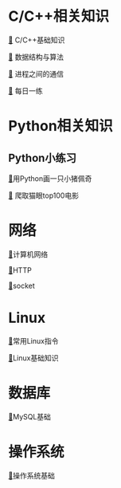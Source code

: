 # C/C++相关知识
[🔎](docs/C++/基础知识.md) C/C++基础知识

[🔎](docs/C++/数据结构与算法.md) 数据结构与算法

[🔎](docs/C++/进程之间的通信.md) 进程之间的通信

[🔎](docs/C++/每日一练.md) 每日一练


# Python相关知识
## Python小练习

[🔎](docs/Python/shehuiren.md)用Python画一只小猪佩奇

[🔎](docs/Python/爬取猫眼top100电影.md) 爬取猫眼top100电影



# 网络

[🔎]()计算机网络

[🔎]()HTTP

[🔎]()socket



# Linux

[🔎]()常用Linux指令

[🔎]()Linux基础知识


# 数据库
[🔎](docs/数据库/数据库基础知识.md)MySQL基础


# 操作系统
[🔎]()操作系统基础
